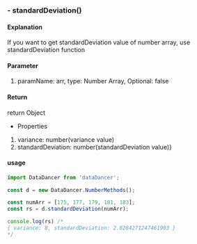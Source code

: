 ### - standardDeviation()

#### Explanation

If you want to get standardDeviation value of number array, use standardDeviation function

#### Parameter

1. paramName: arr, type: Number Array, Optional: false

#### Return

return Object 

- Properties
1. variance: number(variance value)
2. standardDeviation: number(standardDeviation value)}

#### usage

```js
import DataDancer from 'dataDancer';

const d = new DataDancer.NumberMethods();

const numArr = [175, 177, 179, 181, 183];
const rs = d.standardDeviation(numArr);

console.log(rs) /* 
{ variance: 8, standardDeviation: 2.8284271247461903 }
*/
```
